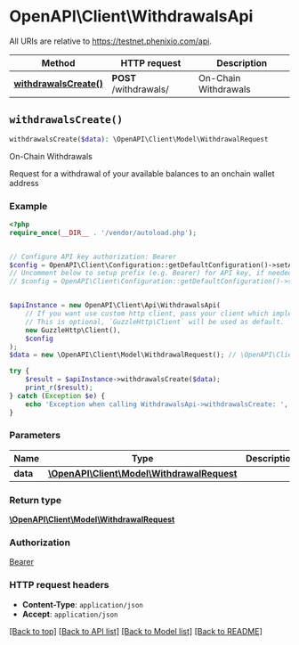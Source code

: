 # OpenAPI\Client\WithdrawalsApi

All URIs are relative to https://testnet.phenixio.com/api.

Method | HTTP request | Description
------------- | ------------- | -------------
[**withdrawalsCreate()**](WithdrawalsApi.md#withdrawalsCreate) | **POST** /withdrawals/ | On-Chain Withdrawals


## `withdrawalsCreate()`

```php
withdrawalsCreate($data): \OpenAPI\Client\Model\WithdrawalRequest
```

On-Chain Withdrawals

Request for a withdrawal of your available balances to an onchain wallet address

### Example

```php
<?php
require_once(__DIR__ . '/vendor/autoload.php');


// Configure API key authorization: Bearer
$config = OpenAPI\Client\Configuration::getDefaultConfiguration()->setApiKey('Authorization', 'YOUR_API_KEY');
// Uncomment below to setup prefix (e.g. Bearer) for API key, if needed
// $config = OpenAPI\Client\Configuration::getDefaultConfiguration()->setApiKeyPrefix('Authorization', 'Bearer');


$apiInstance = new OpenAPI\Client\Api\WithdrawalsApi(
    // If you want use custom http client, pass your client which implements `GuzzleHttp\ClientInterface`.
    // This is optional, `GuzzleHttp\Client` will be used as default.
    new GuzzleHttp\Client(),
    $config
);
$data = new \OpenAPI\Client\Model\WithdrawalRequest(); // \OpenAPI\Client\Model\WithdrawalRequest

try {
    $result = $apiInstance->withdrawalsCreate($data);
    print_r($result);
} catch (Exception $e) {
    echo 'Exception when calling WithdrawalsApi->withdrawalsCreate: ', $e->getMessage(), PHP_EOL;
}
```

### Parameters

Name | Type | Description  | Notes
------------- | ------------- | ------------- | -------------
 **data** | [**\OpenAPI\Client\Model\WithdrawalRequest**](../Model/WithdrawalRequest.md)|  |

### Return type

[**\OpenAPI\Client\Model\WithdrawalRequest**](../Model/WithdrawalRequest.md)

### Authorization

[Bearer](../../README.md#Bearer)

### HTTP request headers

- **Content-Type**: `application/json`
- **Accept**: `application/json`

[[Back to top]](#) [[Back to API list]](../../README.md#endpoints)
[[Back to Model list]](../../README.md#models)
[[Back to README]](../../README.md)
